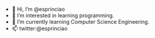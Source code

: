 - 👋 Hi, I’m @esprinciao
- 👀 I’m interested in learning programming.
- 🌱 I’m currently learning Computer Science Engineering.
- 📫 twitter:@esprinciao

<!---
esprinciao/esprinciao is a ✨ special ✨ repository because its `README.md` (this file) appears on your GitHub profile.
You can click the Preview link to take a look at your changes.
--->
